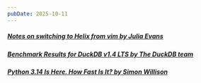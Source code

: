 ```yaml
---
pubDate: 2025-10-11
---
```


##### [Notes on switching to Helix from vim by Julia Evans](https://jvns.ca/blog/2025/10/10/notes-on-switching-to-helix-from-vim/)
##### [Benchmark Results for DuckDB v1.4 LTS by The DuckDB team](https://duckdb.org/2025/10/09/benchmark-results-14-lts.html)
##### [Python 3.14 Is Here. How Fast Is It? by Simon Willison](https://simonwillison.net/2025/Oct/8/python-314-is-here-how-fast-is-it/)